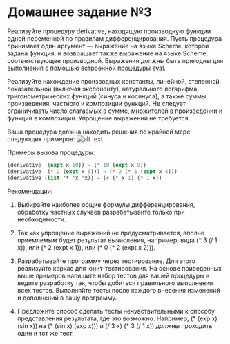 # Домашнее задание №3
Реализуйте процедуру derivative, находящую производную функции одной переменной по правилам дифференцирования. Пусть процедура принимает один аргумент — выражение на языке Scheme, которой задана функция, и возвращает также выражение на языке Scheme, соответствующее производной. Выражения должны быть пригодны для выполнения с помощью встроенной процедуры eval.

Реализуйте нахождение производных константы, линейной, степенной, показательной (включая экспоненту), натурального логарифма, тригонометрических функций (синуса и косинуса), а также суммы, произведения, частного и композиции функций. Не следует ограничивать число слагаемых в сумме, множителей в произведении и функций в композиции. Упрощение выражений не требуется.

Ваша процедура должна находить решения по крайней мере следующих примеров:
![alt text](https://hw.iu9.bmstu.ru/static/assets/30exprs.png)

Примеры вызова процедуры:
```scheme
(derivative '(expt x 10)) ⇒ (* 10 (expt x 9))
(derivative '(* 2 (expt x 5))) ⇒ (* 2 (* 5 (expt x 4)))
(derivative (list '* 'x 'x)) ⇒ (+ (* x 1) (* 1 x))
```
Рекомендации:

1. Выбирайте наиболее общие формулы дифференцирования, обработку частных случаев разрабатывайте только при необходимости.

2. Так как упрощение выражений не предусматривается, вполне приемлемым будет результат вычисления, например, вида (* 3 (/ 1 x)), или (* 2 (expt x 1)), или (* 0 (* 2 (expt x 2))).

3. Разрабатывайте программу через тестирование. Для этого реализуйте каркас для юнит-тестирования. На основе приведенных выше примеров напишите набор тестов для вашей процедуры и ведите разработку так, чтобы добиться правильного выполнения всех тестов. Выполняйте тесты после каждого внесения изменений и дополнений в вашу программу.

4. Предложите способ сделать тесты нечувствительными к способу представления результата, где это возможно. Например, (* (exp x) (sin x)) на (* (sin x) (exp x))) и (/ 3 x) (* 3 (/ 1 x)) должны проходить один и тот же тест.
